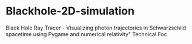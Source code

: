 # Blackhole-2D-simulation
Black Hole Ray Tracer - Visualizing photon trajectories in Schwarzschild spacetime using Pygame and numerical relativity"  Technical Foc
